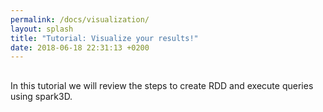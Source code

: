```yaml
---
permalink: /docs/visualization/
layout: splash
title: "Tutorial: Visualize your results!"
date: 2018-06-18 22:31:13 +0200
---
```


##

In this tutorial we will review the steps to create RDD and execute queries using spark3D.
